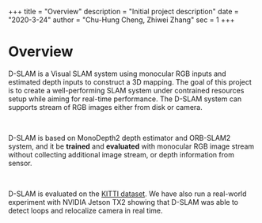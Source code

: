 +++
title = "Overview"
description = "Initial project description"
date = "2020-3-24"
author = "Chu-Hung Cheng, Zhiwei Zhang"
sec = 1
+++
<!-- ​
# Table of Content

- [Overview](#overview)
- [Installation](#installation)
- [Build & Run](#build&run)
- [Demo](#demo)
- [Conclusion](#conclusion)
- [License](#license) -->


# Overview

D-SLAM is a Visual SLAM system using monocular RGB inputs and estimated depth inputs to construct a 3D mapping. The goal of this project is to create a well-performing SLAM system under contrained resources setup while aiming for real-time performance. The D-SLAM system can supports stream of RGB images either from disk or camera.

&nbsp;

D-SLAM is based on MonoDepth2 depth estimator and ORB-SLAM2 system, and it be **trained** and **evaluated** with monocular RGB image stream without collecting additional image stream, or depth information from sensor.

&nbsp;

D-SLAM is evaluated on the [KITTI dataset](http://www.cvlibs.net/datasets/kitti/eval_odometry.php). We have also run a real-world experiment with NVIDIA Jetson TX2 showing that D-SLAM was able to detect loops and relocalize camera in real time.
​
<!-- ![alt text](01.png)
![alt text](02.png)
![alt text](03.png) -->